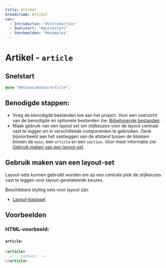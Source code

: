 ```yaml
---
title: Artikel
breadcrumb: Artikel
nav:
  - Introductie: "#introduction"
  - Snelstart: "#quickstart"
  - Voorbeelden: "#examples"
---
```


<h1 id="introduction">Artikel - <code>article</code></h1>

<h2 id="quickstart">Snelstart</h2>

```scss
@use "@minvws/manon/article";
```

## Benodigde stappen:

- Voeg de benodigde bestanden toe aan het project. Voor een overzicht van de
  benodigde en optionele bestanden zie: [Bijbehorende bestanden](#requirements).
- Maak gebruik van een layout set om stijlkeuzes voor de layout centraal vast te
  leggen en in verschillende componenten te gebruiken. Denk bijvoorbeeld aan het
  vastleggen van de afstand tussen de blokken binnen de `main`, een `article` en
  een `section`. Voor meer informatie zie:
  [Gebruik maken van een layout-set](#layout-set).

<h2 id="layout-set">Gebruik maken van een layout-set</h2>

Layout-sets kunnen gebruikt worden om op een centrale plek de stijlkeuzes vast
te leggen voor layout-gerelateerde keuzes.

Beschikbare styling sets voor layout zijn:

- [Layout-basisset](/components/layout/layout-set)

<h2 id="examples">Voorbeelden</h2>

### HTML-voorbeeld:

#### `article`:

```html
<article>
  <!-- Content -->
</article>
```
